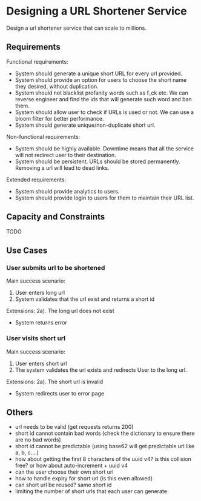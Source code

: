 # Designing a URL Shortener Service

Design a url shortener service that can scale to millions.

## Requirements

Functional requirements:
- System should generate a unique short URL for every url provided.
- System should provide an option for users to choose the short name they desired, without duplication.
- System should not blacklist profanity words such as f_ck etc. We can reverse engineer and find the ids that will generate such word and ban them.
- System should allow user to check if URLs is used or not. We can use a bloom filter for better performance.
- System should generate unique/non-duplicate short url.

Non-functional requirements:
- System should be highly available. Downtime means that all the service will not redirect user to their destination.
- System should be persistent. URLs should be stored permanently. Removing a url will lead to dead links.

Extended requirements:
- System should provide analytics to users.
- System should provide login to users for them to maintain their URL list.

## Capacity and Constraints

TODO


## Use Cases

### User submits url to be shortened

Main success scenario:
1. User enters long url
2. System validates that the url exist and returns a short id

Extensions:
2a). The long url does not exist
  - System returns error
  
  
### User visits short url
Main success scenario:
1. User enters short url
2. The system validates the url exists and redirects User to the long url.

Extensions:
2a). The short url is invalid
  - System redirects user to error page


## Others

- url needs to be valid (get requests returns 200)
- short id cannot contain bad words (check the dictionary to ensure there are no bad words)
- short id cannot be predictable (using base62 will get predictable url like a, b, c….)
- how about getting the first 8 characters of the uuid v4? is this collision free? or how about auto-increment + uuid v4
- can the user choose their own short url
- how to handle expiry for short url (is this even allowed)
- can short url be reused? same short id
- limiting the number of short urls that each user can generate
